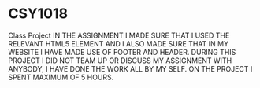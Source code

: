 # CSY1018
Class Project 
IN THE ASSIGNMENT I MADE SURE THAT I USED THE RELEVANT HTML5 ELEMENT AND I ALSO MADE SURE THAT IN MY WEBSITE I HAVE MADE USE OF FOOTER AND HEADER.
DURING THIS PROJECT I DID NOT TEAM UP OR DISCUSS MY ASSIGNMENT WITH ANYBODY, I HAVE DONE THE WORK ALL BY MY SELF. 
ON THE PROJECT I SPENT MAXIMUM OF 5 HOURS.
